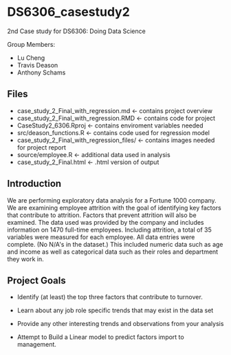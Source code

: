 # DS6306_casestudy2
2nd Case study for DS6306: Doing Data Science

Group Members:
* Lu Cheng 
* Travis Deason
* Anthony Schams

Files
------------
-    case_study_2_Final_with_regression.md <- contains project overview
-   case_study_2_Final_with_regression.RMD <- contains code for project
-  CaseStudy2_6306.Rproj <- contains enviroment variables needed
-   src/deason_functions.R <- contains code used for regression model
-   case_study_2_Final_with_regression_files/  <- contains images needed for project report
-   source/employee.R <- additional data used in analysis
-   case_study_2_Final.html <- .html version of output


Introduction
------------

We are performing exploratory data analysis for a Fortune 1000 company.
We are examining employee attrition with the goal of identifying key
factors that contribute to attrition. Factors that prevent attrition
will also be examined. The data used was provided by the company and
includes information on 1470 full-time employees. Including attrition, a
total of 35 variables were measured for each employee. All data entries
were complete. (No N/A's in the dataset.) This included numeric data
such as age and income as well as categorical data such as their roles
and department they work in.


Project Goals
-------------

-   Identify (at least) the top three factors that contribute
    to turnover.

-   Learn about any job role specific trends that may exist in the data
    set

-   Provide any other interesting trends and observations from your
    analysis
  
-   Attempt to Build a Linear model to predict factors import to management.
    
